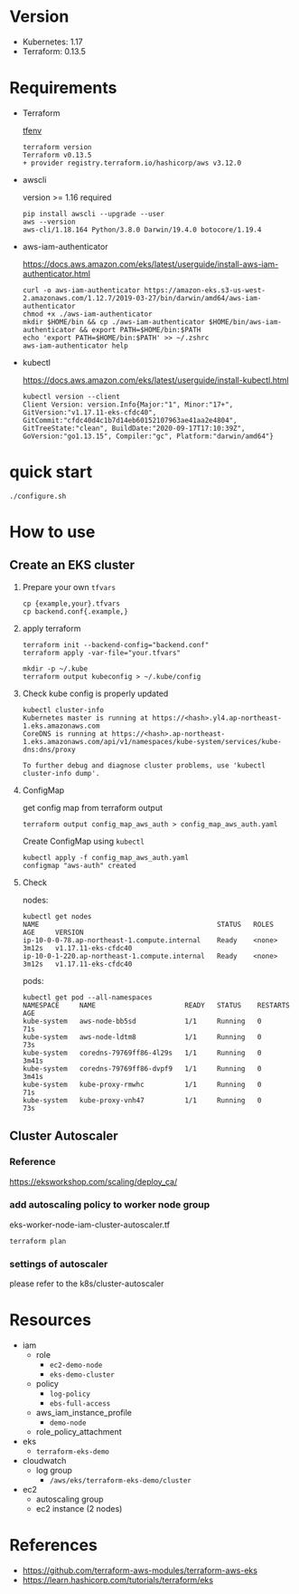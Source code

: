 # Version

- Kubernetes: 1.17
- Terraform: 0.13.5

# Requirements

- Terraform

    [tfenv](https://github.com/tfutils/tfenv)

    ```
    terraform version
    Terraform v0.13.5
    + provider registry.terraform.io/hashicorp/aws v3.12.0
    ```

- awscli

    version >= 1.16 required

    ```
    pip install awscli --upgrade --user
    aws --version
    aws-cli/1.18.164 Python/3.8.0 Darwin/19.4.0 botocore/1.19.4
    ```

- aws-iam-authenticator

    https://docs.aws.amazon.com/eks/latest/userguide/install-aws-iam-authenticator.html

    ```
    curl -o aws-iam-authenticator https://amazon-eks.s3-us-west-2.amazonaws.com/1.12.7/2019-03-27/bin/darwin/amd64/aws-iam-authenticator
    chmod +x ./aws-iam-authenticator
    mkdir $HOME/bin && cp ./aws-iam-authenticator $HOME/bin/aws-iam-authenticator && export PATH=$HOME/bin:$PATH
    echo 'export PATH=$HOME/bin:$PATH' >> ~/.zshrc
    aws-iam-authenticator help
    ```

- kubectl

    https://docs.aws.amazon.com/eks/latest/userguide/install-kubectl.html

    ```
    kubectl version --client
    Client Version: version.Info{Major:"1", Minor:"17+", GitVersion:"v1.17.11-eks-cfdc40", GitCommit:"cfdc40d4c1b7d14eb60152107963ae41aa2e4804", GitTreeState:"clean", BuildDate:"2020-09-17T17:10:39Z", GoVersion:"go1.13.15", Compiler:"gc", Platform:"darwin/amd64"}
    ```

# quick start

```
./configure.sh
```

# How to use

## Create an EKS cluster

1. Prepare your own `tfvars`

    ```
    cp {example,your}.tfvars
    cp backend.conf{.example,}
    ```

1. apply terraform

    ```
    terraform init --backend-config="backend.conf"
    terraform apply -var-file="your.tfvars"

    mkdir -p ~/.kube
    terraform output kubeconfig > ~/.kube/config
    ```

1. Check kube config is properly updated

    ```
    kubectl cluster-info
    Kubernetes master is running at https://<hash>.yl4.ap-northeast-1.eks.amazonaws.com
    CoreDNS is running at https://<hash>.ap-northeast-1.eks.amazonaws.com/api/v1/namespaces/kube-system/services/kube-dns:dns/proxy

    To further debug and diagnose cluster problems, use 'kubectl cluster-info dump'.
    ```

1. ConfigMap

    get config map from terraform output

    ```
    terraform output config_map_aws_auth > config_map_aws_auth.yaml
    ```

    Create ConfigMap using `kubectl`

    ```
    kubectl apply -f config_map_aws_auth.yaml
    configmap "aws-auth" created
    ```

1. Check

    nodes:

    ```
    kubectl get nodes
    NAME                                            STATUS   ROLES    AGE     VERSION
    ip-10-0-0-78.ap-northeast-1.compute.internal    Ready    <none>   3m12s   v1.17.11-eks-cfdc40
    ip-10-0-1-220.ap-northeast-1.compute.internal   Ready    <none>   3m12s   v1.17.11-eks-cfdc40
    ```

    pods:

    ```
    kubectl get pod --all-namespaces
    NAMESPACE     NAME                      READY   STATUS    RESTARTS   AGE
    kube-system   aws-node-bb5sd            1/1     Running   0          71s
    kube-system   aws-node-ldtm8            1/1     Running   0          73s
    kube-system   coredns-79769ff86-4l29s   1/1     Running   0          3m41s
    kube-system   coredns-79769ff86-dvpf9   1/1     Running   0          3m41s
    kube-system   kube-proxy-rmwhc          1/1     Running   0          71s
    kube-system   kube-proxy-vnh47          1/1     Running   0          73s
    ```

## Cluster Autoscaler

### Reference

https://eksworkshop.com/scaling/deploy_ca/


### add autoscaling policy to worker node group

eks-worker-node-iam-cluster-autoscaler.tf

```
terraform plan
```

### settings of autoscaler

please refer to the k8s/cluster-autoscaler

# Resources

- iam
    - role
        - `ec2-demo-node`
        - `eks-demo-cluster`
    - policy
        - `log-policy`
        - `ebs-full-access`
    - aws_iam_instance_profile
        - `demo-node`
    - role_policy_attachment
- eks
    - `terraform-eks-demo`
- cloudwatch
    - log group
        - `/aws/eks/terraform-eks-demo/cluster`
- ec2
    - autoscaling group
    - ec2 instance (2 nodes)

# References

- https://github.com/terraform-aws-modules/terraform-aws-eks
- https://learn.hashicorp.com/tutorials/terraform/eks
